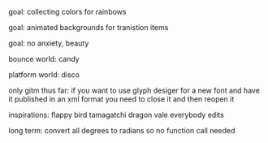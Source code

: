 


goal: collecting colors for rainbows

goal:  animated backgrounds for tranistion items

goal:  no anxiety, beauty

bounce world: candy

platform world: disco


only gitm thus far:  if you want to use glyph desiger for a new font and have it published in an xml format you need to close it and then reopen it



inspirations:
flappy bird
tamagatchi
dragon vale
everybody edits


long term:  convert all degrees to radians so no function call needed